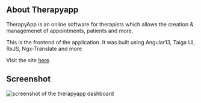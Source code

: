 ## About Therapyapp
TherapyApp is an online software for therapists which allows the creation & managemenet of appointments, patients and more.

This is the frontend of the application. It was built using Angular13, Taiga UI, RxJS, Ngx-Translate and more

Visit the site [here](https://my.therapyapp.ch).

## Screenshot

<img src="https://maximhuesler.com/therapyapp.png" alt="screenshot of the therapyapp dashboard">
